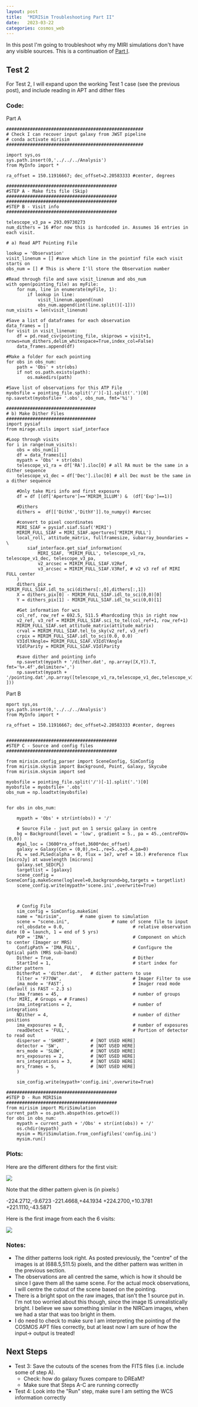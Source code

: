```yaml
---
layout: post
title:  "MIRISim Troubleshooting Part II"
date:   2023-03-22
categories: cosmos_web
---
```


In this post I'm going to troubleshoot why my MIRI simulations don't have any visible sources. This is a continuation of <a href="https://ndrakos.github.io/blog/cosmos_web/MIRISim_Troubleshooting_Part_I/">Part I</a>.


## Test 2

For Test 2, I will expand upon the working Test 1 case (see the previous post), and include reading in APT and dither files


### Code:

Part A

```
####################################################
# Check I can recover input galaxy from JWST pipeline
# conda activate mirisim
####################################################

import sys,os
sys.path.insert(0,'../../../Analysis')
from MyInfo import *

ra_offset = 150.11916667; dec_offset=2.20583333 #center, degrees

##########################################
#STEP A - Make fits file (Skip)
##########################################
##########################################
#STEP B - Visit info
##########################################

telescope_v3_pa = 293.09730273
num_dithers = 16 #for now this is hardcoded in. Assumes 16 entries in each visit.

# a) Read APT Pointing File

lookup = 'Observation'
visit_linenum = [] #save which line in the pointinf file each visit starts on
obs_num = [] # This is where I'll store the Observation number

#Read through file and save visit_linenum and obs_num
with open(pointing_file) as myFile:
    for num, line in enumerate(myFile, 1):
        if lookup in line:
            visit_linenum.append(num)
            obs_num.append(int(line.split()[-1]))
num_visits = len(visit_linenum)

#Save a list of dataframes for each observation
data_frames = []
for visit in visit_linenum:
    df = pd.read_csv(pointing_file, skiprows = visit+1, nrows=num_dithers,delim_whitespace=True,index_col=False)
    data_frames.append(df)

#Make a folder for each pointing
for obs in obs_num:
    path = 'Obs' + str(obs)
    if not os.path.exists(path):
        os.makedirs(path)

#Save list of observations for this ATP File
myobsfile = pointing_file.split('/')[-1].split('.')[0]
np.savetxt(myobsfile+ '.obs', obs_num, fmt='%i')

##################################
# b) Make Dither Files
##################################
import pysiaf
from mirage.utils import siaf_interface

#Loop through visits
for i in range(num_visits):
    obs = obs_num[i]
    df = data_frames[i]
    mypath = 'Obs' + str(obs)
    telescope_v1_ra = df['RA'].iloc[0] # all RA must be the same in a dither sequence
    telescope_v1_dec = df['Dec'].iloc[0] # all Dec must be the same in a dither sequence

    #Only take Miri info and first exposure
    df = df [(df['Aperture']=='MIRIM_ILLUM') &  (df['Exp']==1)]

    #Dithers
    dithers =  df[['DithX','DithY']].to_numpy() #arcsec

    #convert to pixel coordinates
    MIRI_SIAF = pysiaf.siaf.Siaf('MIRI')
    MIRIM_FULL_SIAF = MIRI_SIAF.apertures['MIRIM_FULL']
    local_roll, attitude_matrix, fullframesize, subarray_boundaries = \
        siaf_interface.get_siaf_information(
            MIRI_SIAF, 'MIRIM_FULL', telescope_v1_ra, telescope_v1_dec, telescope_v3_pa,
            v2_arcsec = MIRIM_FULL_SIAF.V2Ref,
            v3_arcsec = MIRIM_FULL_SIAF.V3Ref, # v2 v3 ref of MIRI FULL center
    )
    dithers_pix = MIRIM_FULL_SIAF.idl_to_sci(dithers[:,0],dithers[:,1])
    X = dithers_pix[0] - MIRIM_FULL_SIAF.idl_to_sci(0,0)[0]
    Y = dithers_pix[1] - MIRIM_FULL_SIAF.idl_to_sci(0,0)[1]

    #Get information for wcs
    col_ref, row_ref = 692.5, 511.5 #hardcoding this in right now
    v2_ref, v3_ref = MIRIM_FULL_SIAF.sci_to_tel(col_ref+1, row_ref+1)
    MIRIM_FULL_SIAF.set_attitude_matrix(attitude_matrix)
    crval = MIRIM_FULL_SIAF.tel_to_sky(v2_ref, v3_ref)
    crpix = MIRIM_FULL_SIAF.idl_to_sci(0.0, 0.0)
    V3IdlYAngle= MIRIM_FULL_SIAF.V3IdlYAngle
    VIdlParity = MIRIM_FULL_SIAF.VIdlParity

    #save dither and pointing info
    np.savetxt(mypath + '/dither.dat', np.array([X,Y]).T, fmt='%+.4f',delimiter=',')
    np.savetxt(mypath + '/pointing.dat',np.array([telescope_v1_ra,telescope_v1_dec,telescope_v3_pa,local_roll,crval[0],crval[1],crpix[0],crpix[1],V3IdlYAngle,VIdlParity ]))
```

Part B

```
mport sys,os
sys.path.insert(0,'../../../Analysis')
from MyInfo import *

ra_offset = 150.11916667; dec_offset=2.20583333 #center, degrees


##########################################
#STEP C - Source and config files
##########################################

from mirisim.config_parser import SceneConfig, SimConfig
from mirisim.skysim import Background, Point, Galaxy, Skycube
from mirisim.skysim import sed

myobsfile = pointing_file.split('/')[-1].split('.')[0]
myobsfile = myobsfile+ '.obs'
obs_num = np.loadtxt(myobsfile)


for obs in obs_num:

    mypath = 'Obs' + str(int(obs)) + '/'

    # Source File - just put on 1 sersic galaxy in centre
    bg = Background(level = 'low', gradient = 5., pa = 45.,centreFOV=(0,0))
    #gal_loc = (3600*ra_offset,3600*dec_offset)
    galaxy = Galaxy(Cen = (0,0),n=1.,re=5.,q=0.4,pa=0)
    PL = sed.PLSed(alpha = 0, flux = 1e7, wref = 10.) #reference flux [microJy] at wavelength [microns]
    galaxy.set_SED(PL)
    targetlist = [galaxy]
    scene_config = SceneConfig.makeScene(loglevel=0,background=bg,targets = targetlist)
    scene_config.write(mypath+'scene.ini',overwrite=True)



    # Config File
    sim_config = SimConfig.makeSim(
    name = "mirisim",    	# name given to simulation
    scene = "scene.ini", 				# name of scene file to input
    rel_obsdate = 0.0,          				# relative observation date (0 = launch, 1 = end of 5 yrs)
    POP = 'IMA',                				# Component on which to center (Imager or MRS)
    ConfigPath = 'IMA_FULL', 					# Configure the Optical path (MRS sub-band)
    Dither = True,             				    # Dither
    StartInd = 1,               				# start index for dither pattern
    DitherPat = 'dither.dat', 	# dither pattern to use
    filter = 'F770W',          					# Imager Filter to use
    ima_mode = 'FAST',         					# Imager read mode (default is FAST ~ 2.3 s)
    ima_frames = 45,            				# number of groups (for MIRI, # Groups = # Frames)
    ima_integrations = 2,      					# number of integrations
    NDither = 4,                				# number of dither positions
    ima_exposures = 8,         					# number of exposures
    readDetect = 'FULL',         				# Portion of detector to read out
    disperser = 'SHORT',        # [NOT USED HERE]
    detector = 'SW',            # [NOT USED HERE]
    mrs_mode = 'SLOW',          # [NOT USED HERE]
    mrs_exposures = 2,          # [NOT USED HERE]
    mrs_integrations = 3,       # [NOT USED HERE]
    mrs_frames = 5,             # [NOT USED HERE]
    )

    sim_config.write(mypath+'config.ini',overwrite=True)

##########################################
#STEP D - Run MIRISim
##########################################
from mirisim import MiriSimulation
current_path = os.path.abspath(os.getcwd())
for obs in obs_num:
    mypath = current_path + '/Obs' + str(int(obs)) + '/'
    os.chdir(mypath)
    mysim = MiriSimulation.from_configfiles('config.ini')
    mysim.run()
```

### Plots:

Here are the different dithers for the first visit:

<img src="{{ site.baseurl }}/assets/plots/20230322_Test2a.png">

Note that the dither pattern given is (in pixels:)

-224.2712,-9.6723
-221.4668,+44.1934
+224.2700,+10.3781
+221.1110,-43.5871


Here is the first image from each the 6 visits:

<img src="{{ site.baseurl }}/assets/plots/20230322_Test2b.png">



### Notes:

- The dither patterns look right. As posted previously, the "centre" of the images is at (688.5,511.5) pixels, and the dither pattern was written in the previous section.
- The observations are all centred the same, which is how it should be since I gave them all the same scene. For the actual mock observations, I will centre the cutout of the scene based on the pointing.
- There is a bright spot on the raw images, that isn't the 1 source put in. I'm not too worried about this though, since the image IS unrealistically bright. I believe we saw something similar in the NIRCam images, when we had a star that was too bright in them.
- I do need to check to make sure I am interpreting the pointing of the COSMOS APT files correctly, but at least now I am sure of how the input-> output is treated!



## Next Steps


- Test 3: Save the cutouts of the scenes from the FITS files (i.e. include some of step A).
  - Check: how do galaxy fluxes compare to DREaM?
  - Make sure that Steps A-C are running correctly
- Test 4: Look into the "Run" step, make sure I am setting the WCS information correctly
